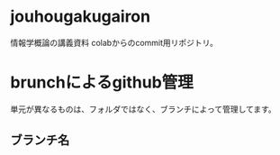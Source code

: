 # jouhougakugairon
情報学概論の講義資料
colabからのcommit用リポジトリ。

# brunchによるgithub管理
単元が異なるものは、フォルダではなく、ブランチによって管理してます。

## ブランチ名
